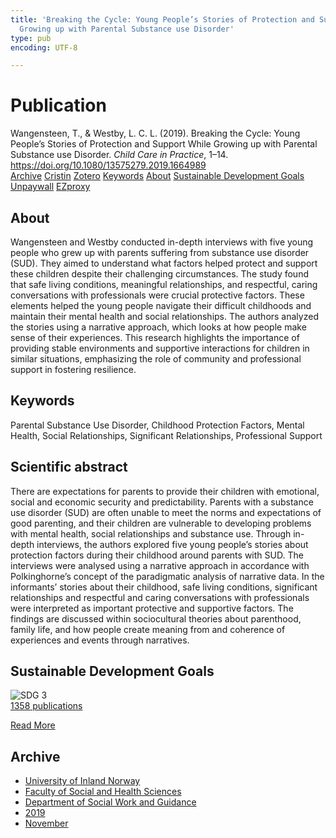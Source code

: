 ```yaml
---
title: 'Breaking the Cycle: Young People’s Stories of Protection and Support While
  Growing up with Parental Substance use Disorder'
type: pub
encoding: UTF-8

---
```

<h1>Publication</h1>
<article id="csl-bib-container-69LPZDEL" class="csl-bib-container">
  <div class="csl-bib-body"> <div class="csl-entry">Wangensteen, T., &#38; Westby, L. C. L. (2019). Breaking the Cycle: Young People’s Stories of Protection and Support While Growing up with Parental Substance use Disorder. <i>Child Care in Practice</i>, 1–14. <a href="https://doi.org/10.1080/13575279.2019.1664989">https://doi.org/10.1080/13575279.2019.1664989</a></div> </div>
  <div class="csl-bib-buttons">
    <a href="#taxonomy-article-69LPZDEL" alt="archive" class="csl-bib-button">Archive</a>
    <a href="https://app.cristin.no/results/show.jsf?id=1747266" alt="Cristin" class="csl-bib-button">Cristin</a>
    <a href="http://zotero.org/groups/5881554/items/69LPZDEL" alt="Zotero" class="csl-bib-button">Zotero</a>
    <a href="#keywords-article-69LPZDEL" alt="keywords" class="csl-bib-button">Keywords</a>
    <a href="#about-article-69LPZDEL" alt="about_pub" class="csl-bib-button">About</a>
    <a href="#sdg-article-69LPZDEL" alt="sdg" class="csl-bib-button">Sustainable Development Goals</a>
    <a href="https://doi.org/10.1080/13575279.2019.1664989" alt="Unpaywall" class="csl-bib-button">Unpaywall</a>
    <a href="https://doi.org/10.1080/13575279.2019.1664989" alt="EZproxy" class="csl-bib-button">EZproxy</a>
  </div>
  <div id="csl-bib-meta-container-69LPZDEL"></div>
</article>
<div id="csl-bib-meta-69LPZDEL" class="csl-bib-meta">
  <article id="about-article-69LPZDEL" class="about_pub-article">
    <h1>About</h1>
    Wangensteen and Westby conducted in-depth interviews with five young people who grew up with parents suffering from substance use disorder (SUD). They aimed to understand what factors helped protect and support these children despite their challenging circumstances. The study found that safe living conditions, meaningful relationships, and respectful, caring conversations with professionals were crucial protective factors. These elements helped the young people navigate their difficult childhoods and maintain their mental health and social relationships. The authors analyzed the stories using a narrative approach, which looks at how people make sense of their experiences. This research highlights the importance of providing stable environments and supportive interactions for children in similar situations, emphasizing the role of community and professional support in fostering resilience.
  </article>
  <article id="keywords-article-69LPZDEL" class="keywords-article">
    <h1>Keywords</h1>
    Parental Substance Use Disorder, Childhood Protection Factors, Mental Health, Social Relationships, Significant Relationships, Professional Support
  </article>
  <article id="abstract-article-69LPZDEL" class="abstract-article">
    <h1>Scientific abstract</h1>
    There are expectations for parents to provide their children with emotional, social and economic security and predictability. Parents with a substance use disorder (SUD) are often unable to meet the norms and expectations of good parenting, and their children are vulnerable to developing problems with mental health, social relationships and substance use. Through in-depth interviews, the authors explored five young people’s stories about protection factors during their childhood around parents with SUD. The interviews were analysed using a narrative approach in accordance with Polkinghorne’s concept of the paradigmatic analysis of narrative data. In the informants’ stories about their childhood, safe living conditions, significant relationships and respectful and caring conversations with professionals were interpreted as important protective and supportive factors. The findings are discussed within sociocultural theories about parenthood, family life, and how people create meaning from and coherence of experiences and events through narratives.
  </article>
  <article id="sdg-article-69LPZDEL" class="sdg-article">
    <h1>Sustainable Development Goals</h1>
    <div class="sdg-container"><div id="sdg3" class="sdg">
        <img src="{{< params subfolder >}}images/sdg/sdg03_en.png" class="image" alt="SDG 3">
        <div class="sdg-overlay">
          <a href="/en/archive/?key=?sdg=3#archive" class="sdg-publication-count"><span>1358</span> publications</a>
          <p><a href="https://sdgs.un.org/goals/goal3" class="sdg-read-more">Read More</a></p>
        </div>
      </div></div>
  </article>
  <article id="taxonomy-article-69LPZDEL" class="taxonomy-article">
    <h1>Archive</h1>
    <ul>
      <li>
        <a href="/en/archive/?key=3DCRN523">University of Inland Norway</a>
      </li>
      <li>
        <a href="/en/archive/?key=IDKFS3MX">Faculty of Social and Health Sciences</a>
      </li>
      <li>
        <a href="/en/archive/?key=CU4VFGCV">Department of Social Work and Guidance</a>
      </li>
      <li>
        <a href="/en/archive/?key=SIJIUZDU">2019</a>
      </li>
      <li>
        <a href="/en/archive/?key=BLK8GR48">November</a>
      </li>
    </ul>
  </article>
</div>
